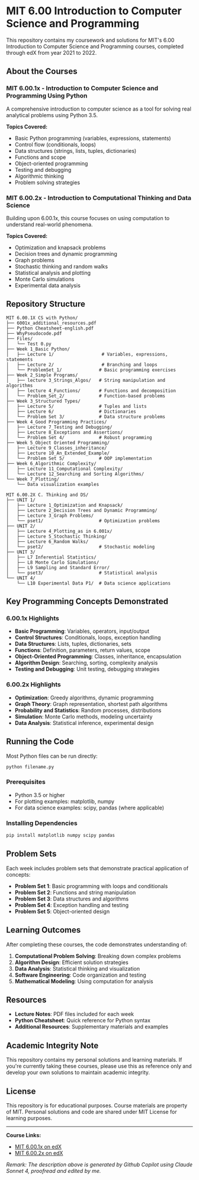 # MIT 6.00 Introduction to Computer Science and Programming

This repository contains my coursework and solutions for MIT's 6.00 Introduction to Computer Science and Programming courses, completed through edX from year 2021 to 2022. 

## About the Courses

### MIT 6.00.1x - Introduction to Computer Science and Programming Using Python
A comprehensive introduction to computer science as a tool for solving real analytical problems using Python 3.5.

**Topics Covered:**
- Basic Python programming (variables, expressions, statements)
- Control flow (conditionals, loops)
- Data structures (strings, lists, tuples, dictionaries)
- Functions and scope
- Object-oriented programming
- Testing and debugging
- Algorithmic thinking
- Problem solving strategies

### MIT 6.00.2x - Introduction to Computational Thinking and Data Science
Building upon 6.00.1x, this course focuses on using computation to understand real-world phenomena.

**Topics Covered:**
- Optimization and knapsack problems
- Decision trees and dynamic programming
- Graph problems
- Stochastic thinking and random walks
- Statistical analysis and plotting
- Monte Carlo simulations
- Experimental data analysis

## Repository Structure

```
MIT 6.00.1X CS with Python/
├── 6001x_additional_resources.pdf
├── Python Cheatsheet-english.pdf
├── WhyPseudocode.pdf
├── Files/
│   └── Test 0.py
├── Week 1_Basic Python/
│   ├── Lecture 1/                  # Variables, expressions, statements
│   ├── Lecture 2/                  # Branching and loops
│   └── ProblemSet_1/              # Basic programming exercises
├── Week 2_Simple Programs/
│   ├── lecture 3_Strings_Algos/   # String manipulation and algorithms
│   ├── lecture 4_Functions/       # Functions and decomposition
│   └── Problem_Set_2/             # Function-based problems
├── Week 3_Structured Types/
│   ├── Lecture 5/                 # Tuples and lists
│   ├── Lecture 6/                 # Dictionaries
│   └── Problem Set 3/             # Data structure problems
├── Week 4_Good Programming Practices/
│   ├── Lecture 7_Testing and Debugging/
│   ├── Lecture 8_Exceptions and Assertions/
│   └── Problem Set 4/             # Robust programming
├── Week 5_Object Oriented Programming/
│   ├── Lecture 9_Classes_inheritance/
│   ├── Lecture 10_An_Extended_Example/
│   └── Problem Set 5/             # OOP implementation
├── Week 6_Algorithmic Complexity/
│   ├── Lecture 11_Computational Complexity/
│   └── Lecture 12_Searching and Sorting Algorithms/
└── Week 7_Plotting/
    └── Data visualization examples

MIT 6.00.2X C. Thinking and DS/
├── UNIT 1/
│   ├── Lecture 1_Optimization and Knapsack/
│   ├── Lecture 2_Decision Trees and Dynamic Programming/
│   ├── Lecture 3_Graph Problems/
│   └── pset1/                     # Optimization problems
├── UNIT 2/
│   ├── Lecture 4_Plotting_as in 6.001x/
│   ├── Lecture 5_Stochastic Thinking/
│   ├── Lecture 6_Random Walks/
│   └── pset2/                     # Stochastic modeling
├── UNIT 3/
│   ├── L7 Inferential Statistics/
│   ├── L8 Monte Carlo Simulations/
│   ├── L9 Sampling and Standard Error/
│   └── pset3/                     # Statistical analysis
└── UNIT 4/
    └── L10 Experimental Data P1/  # Data science applications
```

## Key Programming Concepts Demonstrated

### 6.00.1x Highlights
- **Basic Programming**: Variables, operators, input/output
- **Control Structures**: Conditionals, loops, exception handling
- **Data Structures**: Lists, tuples, dictionaries, sets
- **Functions**: Definition, parameters, return values, scope
- **Object-Oriented Programming**: Classes, inheritance, encapsulation
- **Algorithm Design**: Searching, sorting, complexity analysis
- **Testing and Debugging**: Unit testing, debugging strategies

### 6.00.2x Highlights
- **Optimization**: Greedy algorithms, dynamic programming
- **Graph Theory**: Graph representation, shortest path algorithms
- **Probability and Statistics**: Random processes, distributions
- **Simulation**: Monte Carlo methods, modeling uncertainty
- **Data Analysis**: Statistical inference, experimental design

## Running the Code

Most Python files can be run directly:

```bash
python filename.py
```

### Prerequisites
- Python 3.5 or higher
- For plotting examples: matplotlib, numpy
- For data science examples: scipy, pandas (where applicable)

### Installing Dependencies
```bash
pip install matplotlib numpy scipy pandas
```

## Problem Sets

Each week includes problem sets that demonstrate practical application of concepts:

- **Problem Set 1**: Basic programming with loops and conditionals
- **Problem Set 2**: Functions and string manipulation
- **Problem Set 3**: Data structures and algorithms
- **Problem Set 4**: Exception handling and testing
- **Problem Set 5**: Object-oriented design

## Learning Outcomes

After completing these courses, the code demonstrates understanding of:

1. **Computational Problem Solving**: Breaking down complex problems
2. **Algorithm Design**: Efficient solution strategies
3. **Data Analysis**: Statistical thinking and visualization
4. **Software Engineering**: Code organization and testing
5. **Mathematical Modeling**: Using computation for analysis

## Resources

- **Lecture Notes**: PDF files included for each week
- **Python Cheatsheet**: Quick reference for Python syntax
- **Additional Resources**: Supplementary materials and examples

## Academic Integrity Note

This repository contains my personal solutions and learning materials. If you're currently taking these courses, please use this as reference only and develop your own solutions to maintain academic integrity.

## License

This repository is for educational purposes. Course materials are property of MIT. Personal solutions and code are shared under MIT License for learning purposes.

---

**Course Links:**
- [MIT 6.00.1x on edX](https://www.edx.org/course/introduction-to-computer-science-and-programming-7)
- [MIT 6.00.2x on edX](https://www.edx.org/course/introduction-to-computational-thinking-and-data-4)


*Remark: The description above is generated by Github Copilot using Claude Sonnet 4, proofread and edited by me.*